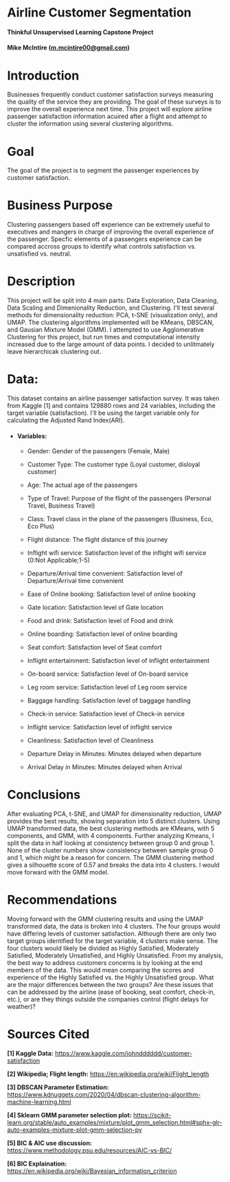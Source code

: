 # Airline Customer Segmentation
#### Thinkful Unsupervised Learning Capstone Project
#### Mike McIntire (m.mcintire00@gmail.com)


# Introduction

Businesses frequently conduct customer satisfaction surveys measuring the quality of the service they are providing. The goal of these surveys is to improve the overall experience next time. This project will explore airline passenger satisfaction information acuired after a flight and attempt to cluster the information using several clustering algorithms.

# Goal

The goal of the project is to segment the passenger experiences by customer satisfaction.

# Business Purpose

Clustering passengers based off experience can be extremely useful to executives and mangers in charge of improving the overall experience of the passenger. Specfic elements of a passengers experience can be compared accross groups to identify what controls satisfaction vs. unsatisfied vs. neutral.

# Description

This project will be split into 4 main parts: Data Exploration, Data Cleaning, Data Scaling and Dimenionality Reduction, and Clustering. I'll test several methods for dimensionality reduction: PCA, t-SNE (visualization only), and UMAP. The clustering algorithms implemented will be KMeans, DBSCAN, and Gausian Mixture Model (GMM). I attempted to use Agglomerative Clustering for this project, but run times and computational intensity increased due to the large amount of data points. I decided to unlitmately leave hierarchicak clustering out.

# Data: 

This dataset contains an airline passenger satisfaction survey. It was taken from Kaggle [1] and contains 129880 rows and 24 variables, including the target variable (satisfaction). I'll be using the target variable only for calculating the Adjusted Rand Index(ARI).

* #### Variables:

  * Gender: Gender of the passengers (Female, Male)

  * Customer Type: The customer type (Loyal customer, disloyal customer)

  * Age: The actual age of the passengers

  * Type of Travel: Purpose of the flight of the passengers (Personal Travel, Business Travel)

  * Class: Travel class in the plane of the passengers (Business, Eco, Eco Plus)

  * Flight distance: The flight distance of this journey

  * Inflight wifi service: Satisfaction level of the inflight wifi service (0:Not Applicable;1-5)

  * Departure/Arrival time convenient: Satisfaction level of Departure/Arrival time convenient

  * Ease of Online booking: Satisfaction level of online booking

  * Gate location: Satisfaction level of Gate location

  * Food and drink: Satisfaction level of Food and drink

  * Online boarding: Satisfaction level of online boarding

  * Seat comfort: Satisfaction level of Seat comfort

  * Inflight entertainment: Satisfaction level of inflight entertainment

  * On-board service: Satisfaction level of On-board service

  * Leg room service: Satisfaction level of Leg room service

  * Baggage handling: Satisfaction level of baggage handling

  * Check-in service: Satisfaction level of Check-in service

  * Inflight service: Satisfaction level of inflight service

  * Cleanliness: Satisfaction level of Cleanliness

  * Departure Delay in Minutes: Minutes delayed when departure

  * Arrival Delay in Minutes: Minutes delayed when Arrival

# Conclusions

After evaluating PCA, t-SNE, and UMAP for dimensionality reduction, UMAP provides the best results, showing separation into 5 distinct clusters. Using UMAP transformed data, the best clustering methods are KMeans, with 5 components, and GMM, with 4 components. Further analyzing Kmeans, I split the data in half looking at consistency between group 0 and group 1. None of the cluster numbers show consistency between sample group 0 and 1, which might be a reason for concern. The GMM clustering method gives a silhouette score of 0.57 and breaks the data into 4 clusters. I would move forward with the GMM model.

# Recommendations

Moving forward with the GMM clustering results and using the UMAP transformed data, the data is broken into 4 clusters. The four groups would have differing levels of customer satisfaction. Although there are only two target groups identified for the target variable, 4 clusters make sense. The four clusters would likely be divided as Highly Satisfied, Moderately Satisfied, Moderately Unsatisfied, and Highly Unsatisfied. From my analysis, the best way to address customers concerns is by looking at the end members of the data. This would mean comparing the scores and experience of the Highly Satisfied vs. the Highly Unsatisfied group. What are the major differences between the two groups? Are these issues that can be addressed by the airline (ease of booking, seat comfort, check-in, etc.), or are they things outside the companies control (flight delays for weather)?

# Sources Cited

**[1] Kaggle Data:** https://www.kaggle.com/johndddddd/customer-satisfaction

**[2] Wikipedia; Flight length:** https://en.wikipedia.org/wiki/Flight_length

**[3] DBSCAN Parameter Estimation:** https://www.kdnuggets.com/2020/04/dbscan-clustering-algorithm-machine-learning.html

**[4] Sklearn GMM parameter selection plot:** https://scikit-learn.org/stable/auto_examples/mixture/plot_gmm_selection.html#sphx-glr-auto-examples-mixture-plot-gmm-selection-py

**[5] BIC & AIC use discussion:** https://www.methodology.psu.edu/resources/AIC-vs-BIC/

**[6] BIC Explaination:** https://en.wikipedia.org/wiki/Bayesian_information_criterion
